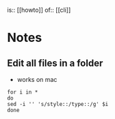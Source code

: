 is:: [[howto]]
of:: [[cli]]

# Notes

## Edit all files in a folder
- works on mac
```
for i in *
do
sed -i '' 's/style::/type::/g' $i
done
```